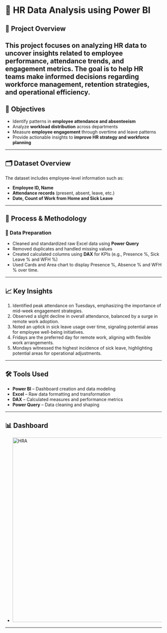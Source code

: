 # 👥 HR Data Analysis using Power BI

## 📌 Project Overview

This project focuses on analyzing HR data to uncover insights related to **employee performance**, **attendance trends**, and **engagement metrics**. The goal is to help HR teams make informed decisions regarding workforce management, retention strategies, and operational efficiency.
---

## 🎯 Objectives

- Identify patterns in **employee attendance and absenteeism**
- Analyze **workload distribution** across departments
- Measure **employee engagement** through overtime and leave patterns
- Provide actionable insights to **improve HR strategy and workforce planning**

---

## 🗂️ Dataset Overview

The dataset includes employee-level information such as:

- **Employee ID, Name**  
- **Attendance records** (present, absent, leave, etc.)  
- **Date, Count of Work from Home and Sick Leave**  

---

## 🧠 Process & Methodology

### 🔧 Data Preparation
- Cleaned and standardized raw Excel data using **Power Query**
- Removed duplicates and handled missing values
- Created calculated columns using **DAX** for KPIs (e.g., Presence %, Sick Leave % and WFH %)
- Used Cards and Area chart to display Presence %, Absence % and WFH % over time. 

---

## 📈 Key Insights

1. Identified peak attendance on Tuesdays, emphasizing the importance of mid-week engagement strategies. 
2. Observed a slight decline in overall attendance, balanced by a surge in remote work adoption.
3. Noted an uptick in sick leave usage over time, signaling potential areas for employee well-being initiatives.
4. Fridays are the preferred day for remote work, aligning with flexible work arrangements.
5. Mondays witnessed the highest incidence of sick leave, highlighting potential areas for operational adjustments.
---

## 🛠️ Tools Used

- **Power BI** – Dashboard creation and data modeling  
- **Excel** – Raw data formatting and transformation  
- **DAX** – Calculated measures and performance metrics  
- **Power Query** – Data cleaning and shaping  

---

## 📊 Dashboard

- <img width="592" alt="HRA" src="https://github.com/user-attachments/assets/8b7e4471-3173-47c4-85c0-4e3409494cc2" />


---
